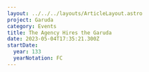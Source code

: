 ```yaml
---
layout: ../../../layouts/ArticleLayout.astro
project: Garuda
category: Events
title: The Agency Hires the Garuda
date: 2023-05-04T17:35:21.300Z
startDate:
  year: 133
  yearNotation: FC
---
```

